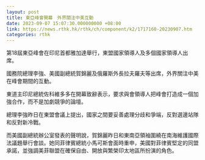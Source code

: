 ```yaml
---
layout: post
title: 東亞峰會開幕　外界關注中美互動
date: 2023-09-07 15:07:30.000000000 +08:00
link: https://news.rthk.hk/rthk/ch/component/k2/1717160-20230907.htm
categories: rthk
---
```


第18屆東亞峰會在印尼首都雅加達舉行，東盟國家領導人及多個國家領導人出席。

國務院總理李強、美國副總統賀錦麗及俄羅斯外長拉夫羅夫等出席，外界關注中美在峰會期間的互動。

東道主印尼總統佐科維多多在開幕致辭表示，要求與會領導人把峰會打造成一個加強合作，而不是加劇競爭的論壇。

總理李強昨日在東盟會議上提出，國家之間要妥善處理分歧和爭端，反對選邊站隊和反對新冷戰。

而美國副總統辦公室發表的聲明說，賀錦麗昨日和東南亞領袖圍繞在南海維護國際法議題舉行會談。她同菲律賓總統小馬可斯會面時重申，美國對菲律賓堅定的同盟承諾，並強調美菲聯盟在確保自由、開放與繁榮印太地區所扮演的角色。
